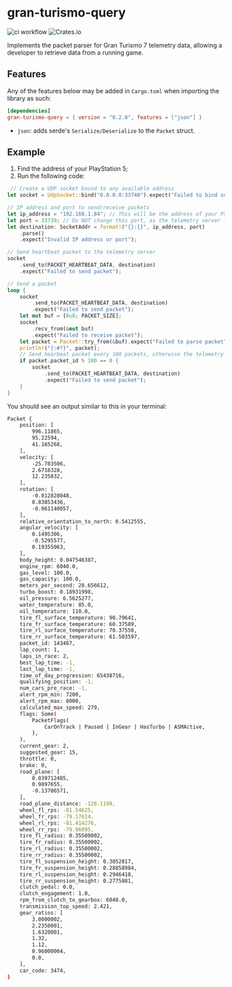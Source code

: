 # gran-turismo-query

![ci workflow](https://github.com/carlos-menezes/gran-turismo-query/actions/workflows/ci.yml/badge.svg)
![Crates.io](https://img.shields.io/crates/v/gran-turismo-query)

Implements the packet parser for Gran Turismo 7 telemetry data, allowing a developer to retrieve data from a running game.

## Features

Any of the features below may be added in `Cargo.toml` when importing the library as such:

```toml
[dependencies]
gran-turismo-query = { version = "0.2.0", features = ["json"] }
```

- `json`: adds serde's `Serialize/Deserialize` to the `Packet` struct.

## Example

1. Find the address of your PlayStation 5;
2. Run the following code:

```rs
 // Create a UDP socket bound to any available address
let socket = UdpSocket::bind("0.0.0.0:33740").expect("Failed to bind socket");

// IP address and port to send/receive packets
let ip_address = "192.168.1.84"; // This will be the address of your PS5
let port = 33739; // Do NOT change this port, as the telemetry server listens to incoming packets on this port
let destination: SocketAddr = format!("{}:{}", ip_address, port)
    .parse()
    .expect("Invalid IP address or port");

// Send heartbeat packet to the telemetry server
socket
    .send_to(PACKET_HEARTBEAT_DATA, destination)
    .expect("Failed to send packet");

// Send a packet
loop {
    socket
        .send_to(PACKET_HEARTBEAT_DATA, destination)
        .expect("Failed to send packet");
    let mut buf = [0u8; PACKET_SIZE];
    socket
        .recv_from(&mut buf)
        .expect("Failed to receive packet");
    let packet = Packet::try_from(&buf).expect("Failed to parse packet");
    println!("{:#?}", packet);
    // Send hearbeat packet every 100 packets, otherwise the telemetry server will assume this client is dead
    if packet.packet_id % 100 == 0 {
        socket
            .send_to(PACKET_HEARTBEAT_DATA, destination)
            .expect("Failed to send packet");
    }   
}
```

You should see an output similar to this in your terminal:

```sh
Packet {
    position: [
        996.11865,
        95.22594,
        41.165268,
    ],
    velocity: [
        -25.783506,
        2.6718328,
        12.235032,
    ],
    rotation: [
        -0.012828048,
        0.83853436,
        -0.061140057,
    ],
    relative_orientation_to_north: 0.5412555,
    angular_velocity: [
        0.1495306,
        -0.5295577,
        0.19355063,
    ],
    body_height: 0.047546387,
    engine_rpm: 6040.0,
    gas_level: 100.0,
    gas_capacity: 100.0,
    meters_per_second: 28.656612,
    turbo_boost: 0.18931998,
    oil_pressure: 6.5625277,
    water_temperature: 85.0,
    oil_temperature: 110.0,
    tire_fl_surface_temperature: 90.79641,
    tire_fr_surface_temperature: 60.37589,
    tire_rl_surface_temperature: 70.37558,
    tire_rr_surface_temperature: 61.503597,
    packet_id: 143467,
    lap_count: 1,
    laps_in_race: 2,
    best_lap_time: -1,
    last_lap_time: -1,
    time_of_day_progression: 65438716,
    qualifying_position: -1,
    num_cars_pre_race: -1,
    alert_rpm_min: 7200,
    alert_rpm_max: 8000,
    calculated_max_speed: 279,
    flags: Some(
        PacketFlags(
            CarOnTrack | Paused | InGear | HasTurbo | ASMActive,
        ),
    ),
    current_gear: 2,
    suggested_gear: 15,
    throttle: 0,
    brake: 0,
    road_plane: [
        0.039712485,
        0.9897655,
        -0.13706571,
    ],
    road_plane_distance: -128.1198,
    wheel_fl_rps: -81.54625,
    wheel_fr_rps: -79.17614,
    wheel_rl_rps: -81.414276,
    wheel_rr_rps: -79.96095,
    tire_fl_radius: 0.35500002,
    tire_fr_radius: 0.35500002,
    tire_rl_radius: 0.35500002,
    tire_rr_radius: 0.35500002,
    tire_fl_suspension_height: 0.3052817,
    tire_fr_suspension_height: 0.28858984,
    tire_rl_suspension_height: 0.2946418,
    tire_rr_suspension_height: 0.2775881,
    clutch_pedal: 0.0,
    clutch_engagement: 1.0,
    rpm_from_clutch_to_gearbox: 6040.0,
    transmission_top_speed: 2.421,
    gear_ratios: [
        3.0000002,
        2.2350001,
        1.6320001,
        1.32,
        1.12,
        0.96000004,
        0.0,
    ],
    car_code: 3474,
}
```
